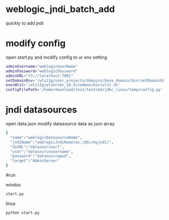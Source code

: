 # weblogic_jndi_batch_add
quickly to add jndi


# modify config

open start.py and modify config to ur env setting

```bash
adminUsername="weblogicUserName"
adminPassword="weblogicPassword"
adminURL="t3://localhost:7001"
setDomainEnv='/wls11g/user_projects/domains/base_domain/bin/setDomainEnv.sh'
execWlst='/wls11g/wlserver_10.3/common/bin/wlst.sh'
configFilePath='/home/download/test/testcmd/jdbc_linux/temp/config.py'

```

# jndi datasources

open data.json modify datasource data as json array

```bash
{
  "name":"weblogicDatasourceName",
  "jndiName":"weblogicJndiName(ex:jdbc/myjndi)",
  "dsURL":"datasourceurl",
  "user":"datasourceusername",
  "password":"datasourcepwd",
  "target":"AdminServer"
}
```

#run

windos
```bash
start.py
```
linux
```bash
python start.py
```

